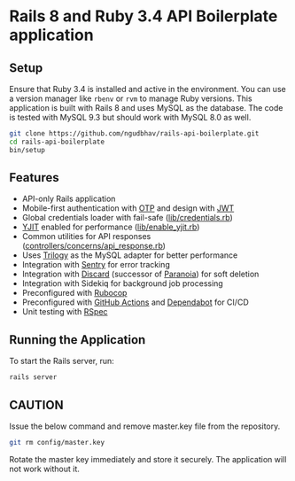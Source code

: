 # Rails 8 and Ruby 3.4 API Boilerplate application

## Setup
Ensure that Ruby 3.4 is installed and active in the environment. You can use a version manager like `rbenv` or `rvm` to manage Ruby versions.
This application is built with Rails 8 and uses MySQL as the database. The code is tested with MySQL 9.3 but should work with MySQL 8.0 as well.

```bash
git clone https://github.com/ngudbhav/rails-api-boilerplate.git
cd rails-api-boilerplate
bin/setup
```

## Features
- API-only Rails application
- Mobile-first authentication with [OTP](lib/otp) and design with [JWT](lib/jwt_authenticate.rb)
- Global credentials loader with fail-safe ([lib/credentials.rb](lib/credentials.rb))
- [YJIT](https://shopify.engineering/ruby-yjit-is-production-ready) enabled for performance ([lib/enable_yjit.rb](config/initializers/enable_yjit.rb))
- Common utilities for API responses ([controllers/concerns/api_response.rb](app/controllers/concerns/response.rb))
- Uses [Trilogy](https://github.com/trilogy-libraries/trilogy) as the MySQL adapter for better performance
- Integration with [Sentry](https://sentry.io/welcome/) for error tracking
- Integration with [Discard](https://github.com/jhawthorn/discard) (successor of [Paranoia](https://github.com/rubysherpas/paranoia)) for soft deletion
- Integration with Sidekiq for background job processing
- Preconfigured with [Rubocop](https://github.com/rubocop/rubocop)
- Preconfigured with [GitHub Actions](.github/workflows/ci.yml) and [Dependabot](.github/dependabot.yml) for CI/CD
- Unit testing with [RSpec](https://rspec.info/)

## Running the Application
To start the Rails server, run:

```bash
rails server
```

## CAUTION
Issue the below command and remove master.key file from the repository.
```bash
git rm config/master.key
```
Rotate the master key immediately and store it securely. The application will not work without it.
